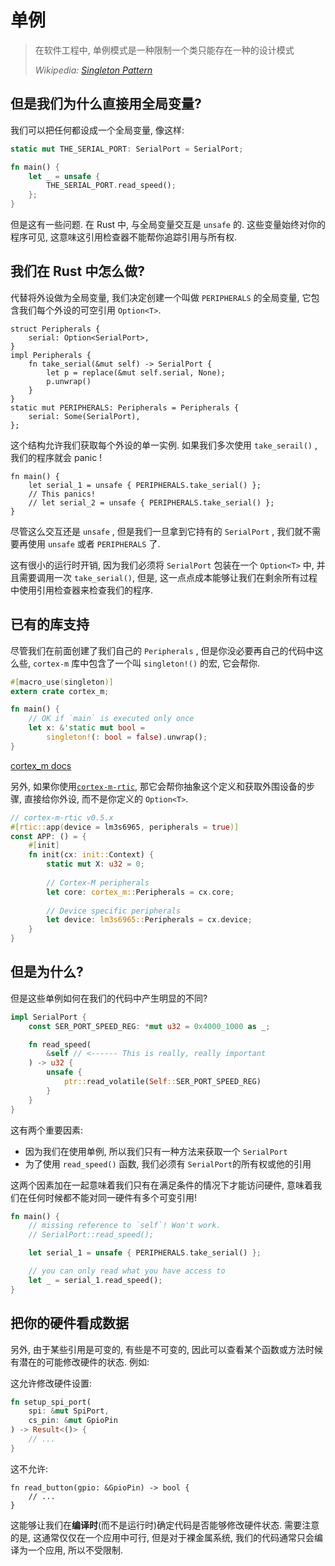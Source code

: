 # 单例

> 在软件工程中, 单例模式是一种限制一个类只能存在一种的设计模式
>
> *Wikipedia: [Singleton Pattern]*

[Singleton Pattern]: https://en.wikipedia.org/wiki/Singleton_pattern

## 但是我们为什么直接用全局变量?

我们可以把任何都设成一个全局变量, 像这样:

```rust
static mut THE_SERIAL_PORT: SerialPort = SerialPort;

fn main() {
    let _ = unsafe {
        THE_SERIAL_PORT.read_speed();
    };
}
```

但是这有一些问题. 在 Rust 中, 与全局变量交互是 `unsafe` 的. 这些变量始终对你的程序可见, 这意味这引用检查器不能帮你追踪引用与所有权.

## 我们在 Rust 中怎么做?

代替将外设做为全局变量, 我们决定创建一个叫做 `PERIPHERALS` 的全局变量, 它包含我们每个外设的可空引用 `Option<T>`.

```rust,ignore
struct Peripherals {
    serial: Option<SerialPort>,
}
impl Peripherals {
    fn take_serial(&mut self) -> SerialPort {
        let p = replace(&mut self.serial, None);
        p.unwrap()
    }
}
static mut PERIPHERALS: Peripherals = Peripherals {
    serial: Some(SerialPort),
};
```

这个结构允许我们获取每个外设的单一实例. 如果我们多次使用 `take_serail()` , 我们的程序就会 panic !

```rust,ignore
fn main() {
    let serial_1 = unsafe { PERIPHERALS.take_serial() };
    // This panics!
    // let serial_2 = unsafe { PERIPHERALS.take_serial() };
}
```

尽管这么交互还是 `unsafe` , 但是我们一旦拿到它持有的 `SerialPort` , 我们就不需要再使用 `unsafe` 或者 `PERIPHERALS` 了.

这有很小的运行时开销, 因为我们必须将 `SerialPort` 包装在一个 `Option<T>` 中, 并且需要调用一次 `take_serial()`, 但是, 这一点点成本能够让我们在剩余所有过程中使用引用检查器来检查我们的程序.

## 已有的库支持

尽管我们在前面创建了我们自己的 `Peripherals` , 但是你没必要再自己的代码中这么些, `cortex-m` 库中包含了一个叫 `singleton!()` 的宏, 它会帮你.

```rust
#[macro_use(singleton)]
extern crate cortex_m;

fn main() {
    // OK if `main` is executed only once
    let x: &'static mut bool =
        singleton!(: bool = false).unwrap();
}
```

[cortex_m docs](https://docs.rs/cortex-m/latest/cortex_m/macro.singleton.html)

另外, 如果你使用[`cortex-m-rtic`](https://github.com/rtic-rs/cortex-m-rtic), 那它会帮你抽象这个定义和获取外围设备的步骤, 直接给你外设, 而不是你定义的 `Option<T>`.

```rust
// cortex-m-rtic v0.5.x
#[rtic::app(device = lm3s6965, peripherals = true)]
const APP: () = {
    #[init]
    fn init(cx: init::Context) {
        static mut X: u32 = 0;
         
        // Cortex-M peripherals
        let core: cortex_m::Peripherals = cx.core;
        
        // Device specific peripherals
        let device: lm3s6965::Peripherals = cx.device;
    }
}
```

## 但是为什么?

但是这些单例如何在我们的代码中产生明显的不同?

```rust
impl SerialPort {
    const SER_PORT_SPEED_REG: *mut u32 = 0x4000_1000 as _;

    fn read_speed(
        &self // <------ This is really, really important
    ) -> u32 {
        unsafe {
            ptr::read_volatile(Self::SER_PORT_SPEED_REG)
        }
    }
}
```

这有两个重要因素:

* 因为我们在使用单例, 所以我们只有一种方法来获取一个 `SerialPort`
* 为了使用 `read_speed()` 函数, 我们必须有 `SerialPort`的所有权或他的引用

这两个因素加在一起意味着我们只有在满足条件的情况下才能访问硬件, 意味着我们在任何时候都不能对同一硬件有多个可变引用!

```rust
fn main() {
    // missing reference to `self`! Won't work.
    // SerialPort::read_speed();

    let serial_1 = unsafe { PERIPHERALS.take_serial() };

    // you can only read what you have access to
    let _ = serial_1.read_speed();
}
```

## 把你的硬件看成数据

另外, 由于某些引用是可变的, 有些是不可变的, 因此可以查看某个函数或方法时候有潜在的可能修改硬件的状态. 例如:

这允许修改硬件设置:

```rust
fn setup_spi_port(
    spi: &mut SpiPort,
    cs_pin: &mut GpioPin
) -> Result<()> {
    // ...
}
```

这不允许:

```rust,ignore
fn read_button(gpio: &GpioPin) -> bool {
    // ...
}
```

这能够让我们在**编译时**(而不是运行时)确定代码是否能够修改硬件状态. 需要注意的是, 这通常仅仅在一个应用中可行, 但是对于裸金属系统, 我们的代码通常只会编译为一个应用, 所以不受限制.
